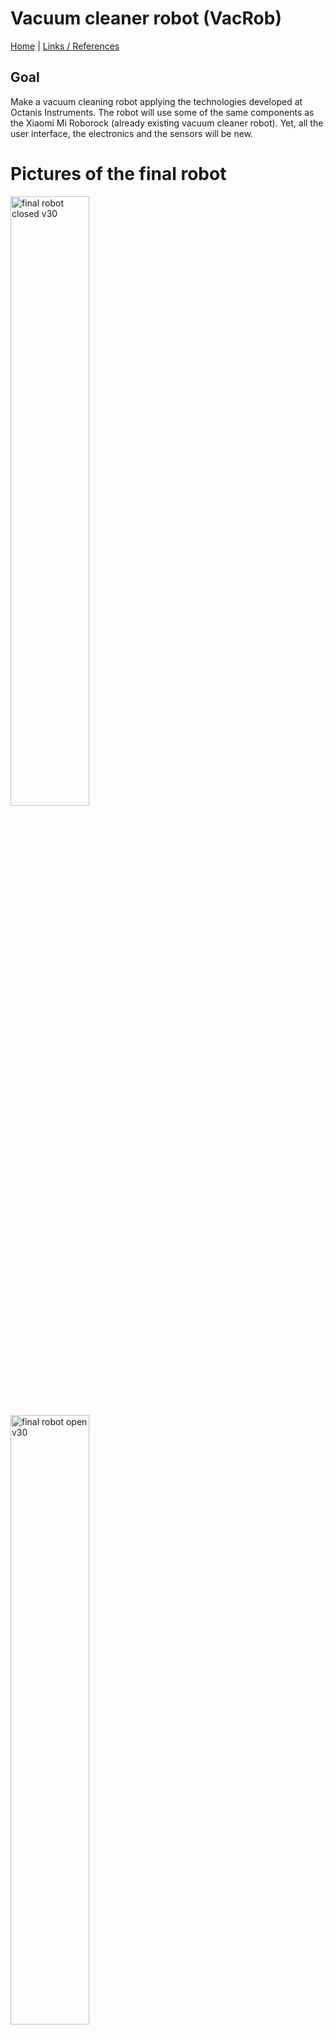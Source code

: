 # Vacuum cleaner robot (VacRob)

[Home](../README.md) | [Links / References](./docs/references/refs.md)

## Goal

Make a vacuum cleaning robot applying the technologies developed at Octanis Instruments. The robot will use some of the same components as the Xiaomi Mi Roborock (already existing vacuum cleaner robot). Yet, all the user interface, the electronics and the sensors will be new.

# Pictures of the final robot

<img src="./docs/pictures/finalRobot/vacrob-closed.JPG" alt="final robot closed v30" width="50%" class="center">
<img src="./docs/pictures/finalRobot/vacrob-open.JPG" alt="final robot open v30" width="50%" class="center">


## Table of contents

- [Mechanics](./mechanics/mechanics.md)
  - [Assembly 1](./mechanics/assembly1.md)
  - [Assembly 2](./mechanics/assembly2.md)
  - [Assembly 3](./mechanics/assembly3.md)
  - [Assembly 4](./mechanics/assembly4.md)
- [Electronics](./electronics/electronics.md)
  - [Assembly of the electronics](./electronics/assembly/assembly.md)
- [Distance modules](./distanceModule/distanceModules.md)
  - [Firmware - Lab Notebook](./distanceModule/firmware/distance-module-fw-LN.md)
  - [Fixing crosstalk problem](./distanceModule/crosstalk/crosstalk.md)
  - [Sensor accuracy test](./distanceModule/sensorTest/sensorTest.md)
- [Motor module](./motorModule/motorModule.md)

  - [Application specific firmware](./motorModule/firmware/motorModuleFW.md)

- [Raspberry Pi compute module](./raspi/raspi.md)
  - [Lidar](./raspi/lidar/lidar.md)
  - [Touch screen](./raspi/touchScreen/touchScreen.md)
  - [Speaker](./raspi/speaker/speaker.md)
- [Software / general behavior of the robot](./software/software.md)
- [Useful links related to the project](./docs/refs.md)

## Things to consider (perspectives)

- we could place a robotic arm on the robot if it supported the weight ([AR2](https://www.youtube.com/watch?v=CCgI4R1TEzI))
- adaptive gripper? [https://www.thingiverse.com/thing:2527079](https://www.thingiverse.com/thing:2527079) and [https://www.youtube.com/watch?v=x9KWuQXTURI](https://www.youtube.com/watch?v=x9KWuQXTURI)
- add LEDs and/or a microphone for user interface
